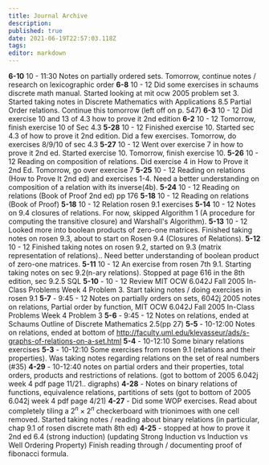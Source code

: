 ```yaml
---
title: Journal Archive
description: 
published: true
date: 2021-06-19T22:57:03.118Z
tags: 
editor: markdown
---
```


**6-10** 10 - 11:30 Notes on partially ordered sets. Tomorrow, continue notes / research on lexicographic order 
**6-8** 10 - 12 Did some exercises in schaums discrete math manual. Started looking at mit ocw 2005 problem set 3. Started taking notes in Discrete Mathematics with Applications 8.5 Partial Order relations. Continue this tomorrow (left off on p. 547)
**6-3** 10 - 12 Did exercise 10 and 13 of 4.3 how to prove it 2nd edition
**6-2** 10 - 12 Tomorrow, finish exercise 10 of Sec 4.3
**5-28** 10 - 12 Finished exercise 10. Started sec 4.3 of how to prove it 2nd edition. Did a few exercises. Tomorrow, do exercises 8/9/10 of sec 4.3
**5-27** 10 - 12 Went over exercise 7 in how to prove it 2nd ed. Started exercise 10. Tomorrow, finish exercise 10.
**5-26** 10 - 12 Reading on composition of relations. Did exercise 4 in How to Prove it 2nd Ed. Tomorrow, go over exercise 7
**5-25** 10 - 12 Reading on relations (How to Prove It 2nd ed) and exercises 1-4. Need a better understanding on composition of a relation with its inverse(4b). 
**5-24** 10 - 12 Reading on relations (Book of Proof 2nd ed) pp 176
**5-18** 10 - 12 Reading on relations (Book of Proof)
**5-18** 10 - 12 Relation rosen 9.1 exercises
**5-14** 10 - 12 Notes on 9.4 closures of relations. For now, skipped Algorithm 1 (A procedure for computing the transitive closure) and Warshall's Algorithm).
**5-13** 10 - 12 Looked more into boolean products of zero-one matrices. Finished taking notes on rosen 9.3, about to start on Rosen 9.4 (Closures of Relations).
**5-12** 10 - 12 Finished taking notes on rosen 9.2, started on 9.3 (matrix representation of relations).. Need better understanding of boolean product of zero-one matrices.
**5-11** 10 - 12 An exercise from rosen 7th 9.1. Starting taking notes on sec 9.2(n-ary relations). Stopped at page 616 in the 8th edition, sec 9.2.5 SQL
**5-10** - 10 - 12 Review MIT OCW 6.042J Fall 2005 In-Class Problems Week 4 Problem 3. Start taking notes / doing exercises in rosen 9.1 
**5-7** - 9:45 - 12 Notes on partially orders on sets, 6042j 2005 notes on relations, Partial order by function, MIT OCW 6.042J Fall 2005 In-Class Problems Week 4 Problem 3
**5-6** - 9:45 - 12 Notes on relations, ended at Schaums Outline of Discrete Mathematics 2.5(pp 27)
**5-5** - 10-12:00 Notes on relations, ended at bottom of http://faculty.uml.edu/klevasseur/ads/s-graphs-of-relations-on-a-set.html
**5-4** - 10-12:10 Some binary relations exercises
**5-3** - 10-12:10 Some exercises from rosen 9.1 (relations and their properties). Was taking notes regarding relations on the set of real numbers (#35)
**4-29** - 10-12:40 notes on partial orders and their properties, total orders, products and restrictions of relations. (got to bottom of 2005 6.042j week 4 pdf page 11/21.. digraphs)
**4-28** - Notes on binary relations of functions, equivalence relations, partitions of sets (got to bottom of 2005 6.042j week 4 pdf page 4/21)
**4-27** - Did some WOP exercises. Read about completely tiling a $2^n \times 2^n$ checkerboard with trionimoes with one cell removed. Started taking notes / reading about binary relations (in particular, chap 9.1 of rosen discrete math 8th ed)
**4-25** - stopped at how to prove it 2nd ed 6.4 (strong induction) (updating Strong Induction vs Induction vs Well Ordering Property) Finish reading through / documenting proof of fibonacci formula.